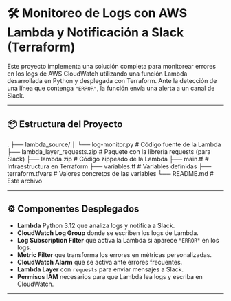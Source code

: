 # 🛠️ Monitoreo de Logs con AWS Lambda y Notificación a Slack (Terraform)

Este proyecto implementa una solución completa para monitorear errores en los logs de AWS CloudWatch utilizando una función Lambda desarrollada en Python y desplegada con Terraform. Ante la detección de una línea que contenga `"ERROR"`, la función envía una alerta a un canal de Slack.

---

## 📦 Estructura del Proyecto

.
├── lambda_source/
│   └── log-monitor.py           # Código fuente de la Lambda
├── lambda_layer_requests.zip    # Paquete con la librería requests (para Slack)
├── lambda.zip                   # Código zippeado de la Lambda
├── main.tf                      # Infraestructura en Terraform
├── variables.tf                 # Variables definidas
├── terraform.tfvars             # Valores concretos de las variables
└── README.md                    # Este archivo

---

## ⚙️ Componentes Desplegados

- **Lambda** Python 3.12 que analiza logs y notifica a Slack.
- **CloudWatch Log Group** donde se escriben los logs de Lambda.
- **Log Subscription Filter** que activa la Lambda si aparece `"ERROR"` en los logs.
- **Metric Filter** que transforma los errores en métricas personalizadas.
- **CloudWatch Alarm** que se activa ante errores frecuentes.
- **Lambda Layer** con `requests` para enviar mensajes a Slack.
- **Permisos IAM** necesarios para que Lambda lea logs y escriba en CloudWatch.

---
